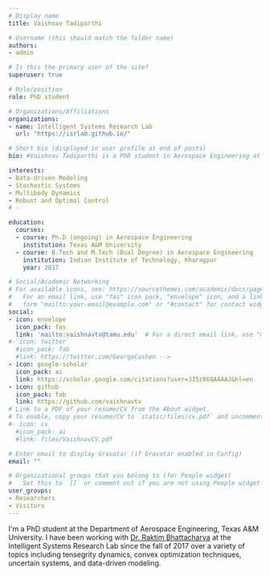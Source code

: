 ```yaml
---
# Display name
title: Vaishnav Tadiparthi

# Username (this should match the folder name)
authors:
- admin

# Is this the primary user of the site?
superuser: true

# Role/position
role: PhD student

# Organizations/Affiliations
organizations:
- name: Intelligent Systems Research Lab
  url: "https://isrlab.github.io/"

# Short bio (displayed in user profile at end of posts)
bio: #Vaishnav Tadiparthi is a PhD student in Aerospace Engineering at Texas A&M University.

interests:
- Data-driven Modeling
- Stochastic Systems
- Multibody Dynamics
- Robust and Optimal Control
# -

education:
  courses:
  - course: Ph.D (ongoing) in Aerospace Engineering
    institution: Texas A&M University
  - course: B.Tech and M.Tech (Dual Degree) in Aerospace Engineering
    institution: Indian Institute of Technology, Kharagpur
    year: 2017

# Social/Academic Networking
# For available icons, see: https://sourcethemes.com/academic/docs/page-builder/#icons
#   For an email link, use "fas" icon pack, "envelope" icon, and a link in the
#   form "mailto:your-email@example.com" or "#contact" for contact widget.
social:
- icon: envelope
  icon_pack: fas
  link: 'mailto:vaishnavtv@tamu.edu'  # For a direct email link, use "mailto:test@example.org".
#- icon: twitter
  #icon_pack: fab
  #link: https://twitter.com/GeorgeCushen -->
- icon: google-scholar
  icon_pack: ai
  link: https://scholar.google.com/citations?user=JI5z86QAAAAJ&hl=en
- icon: github
  icon_pack: fab
  link: https://github.com/vaishnavtv
# Link to a PDF of your resume/CV from the About widget.
# To enable, copy your resume/CV to `static/files/cv.pdf` and uncomment the lines below.
#- icon: cv
  #icon_pack: ai
  #link: files/VaishnavCV.pdf

# Enter email to display Gravatar (if Gravatar enabled in Config)
email: ""

# Organizational groups that you belong to (for People widget)
#   Set this to `[]` or comment out if you are not using People widget.
user_groups:
- Researchers
- Visitors
---
```


<!-- Vaishnav Tadiparthi is a graduate student at the Intelligent Systems Research Lab, Texas A&M University.  -->
I'm a PhD student at the Department of Aerospace Engineering, Texas A&M University. I have been working with [Dr. Raktim Bhattacharya](https://engineering.tamu.edu/aerospace/profiles/rbhattacharya.html) at the Intelligent Systems Research Lab since the fall of 2017 over a variety of topics including tensegrity dynamics, convex optimization techniques, uncertain systems, and data-driven modeling.

<!-- I received my Bachelor's and Master's degree together at the Indian Institute of Technology, Kharagpur.  -->
<!-- Nelson Bighetti is a professor of artificial intelligence at the Stanford AI Lab. His research interests include distributed robotics, mobile computing and programmable matter. He leads the Robotic Neurobiology group, which develops self-reconfiguring robots, systems of self-organizing robots, and mobile sensor networks. -->

<!-- Lorem ipsum dolor sit amet, consectetur adipiscing elit. Sed neque elit, tristique placerat feugiat ac, facilisis vitae arcu. Proin eget egestas augue. Praesent ut sem nec arcu pellentesque aliquet. Duis dapibus diam vel metus tempus vulputate. -->
